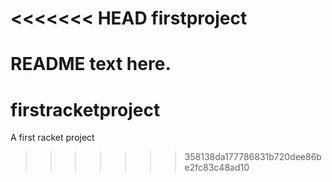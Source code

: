 <<<<<<< HEAD
firstproject
============
README text here.
=======
# firstracketproject
A first racket project
>>>>>>> 358138da177786831b720dee86be2fc83c48ad10
